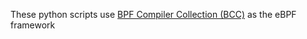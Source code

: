 These python scripts use [BPF Compiler Collection (BCC)](https://github.com/iovisor/bcc) as the eBPF framework